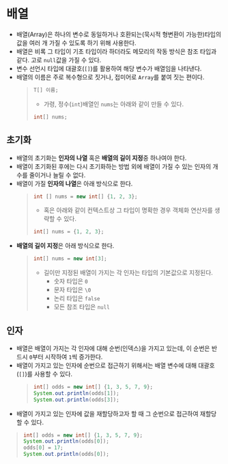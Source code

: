# 배열
- 배열(Array)은 하나의 변수로 동일하거나 호환되는(묵시적 형변환이 가능한)타입의 값을 여러 개 가질 수 있도록 하기 위해 사용한다.
- 배열은 비록 그 타입이 기초 타입이라 하더라도 메모리의 작동 방식은 참조 타입과 같다. 고로 `null`값을 가질 수 있다.
- 변수 선언시 타입에 대괄호(`[]`)를 활용하여 해당 변수가 배열임을 나타낸다.
- 배열의 이름은 주로 복수형으로 짓거나, 접미어로 `Array`를 붙여 짓는 편이다.
    >```java
    > T[] 이름; 
    >```
    > - 가령, 정수(`int`)배열인 `nums`는 아래와 같이 만들 수 있다.
    >```java
    > int[] nums; 
    >```

## 초기화
- 배열의 초기화는 **인자의 나열** 혹은 **배열의 길이 지정**중 하나여야 한다.
- 배열이 초기화된 후에는 다시 초기화하는 방법 외에 배열이 가질 수 있는 인자의 개수를 줄이거나 늘릴 수 없다.
- 배열이 가질 **인자의 나열**은 아래 방식으로 한다.
    >```java
    > int [] nums = new int[] {1, 2, 3}; 
    >```
    > - 혹은 아래와 같이 컨텍스트상 그 타입이 명확한 경우 객체화 연산자를 생략할 수 있다.
    >```java
    > int[] nums = {1, 2, 3}; 
    >```
- **배열의 길이 지정**은 아래 방식으로 한다.
    >```java
    > int[] nums = new int[3]; 
    >```
    > - 길이만 지정된 배열이 가지는 각 인자는 타입의 기본값으로 지정된다.
    >   - 숫자 타입은 `0`
    >   - 문자 타입은 `\0`
    >   - 논리 타입은 `false`
    >   - 모든 참조 타입은 `null`

## 인자
- 배열은 배열이 가지는 각 인자에 대해 순번(인덱스)을 가지고 있는데, 이 순번은 반드시 `0`부터 시작하여 `1`씩 증가한다.
- 배열이 가지고 있는 인자에 순번으로 접근하기 위해서는 배열 변수에 대해 대괄호(`[]`)를 사용할 수 있다.
    >```java
    > int[] odds = new int[] {1, 3, 5, 7, 9};
    > System.out.println(odds[1]);
    > System.out.println(odds[3]);
    >```
- 배열이 가지고 있는 인자에 값을 재할당하고자 할 때 그 순번으로 접근하여 재할당 할 수 있다.
>```java
> int[] odds = new int[] {1, 3, 5, 7, 9};
> System.out.println(odds[0]);
> odds[0] = 17;
> System.out.println(odds[0]);
>```
